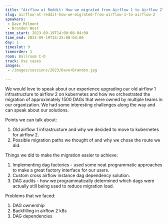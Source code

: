 ```yaml
---
title: "Airflow at Reddit: How we migrated from Airflow 1 to Airflow 2"
slug: airflow-at-reddit-how-we-migrated-from-airflow-1-to-airflow-2
speakers:
 - Dave Milmont
 - Branden West
time_start: 2023-09-19T14:00:00-04:00
time_end: 2023-09-19T14:25:00-04:00
day: 1
timeslot: 9
timeorder: 1
room: Ballroom C-D
track: Use cases
images:
 - /images/sessions/2023/Dave+Branden.jpg

---
```


We would love to speak about our experience upgrading our old airflow 1 infrastructure to airflow 2 on kubernetes and how we orchestrated the migration of approximately 1500 DAGs that were owned by multiple teams in our organization. We had some interesting challenges along the way and can speak about our solutions.
 
Points we can talk about:  
 1. Old airflow 1 infrastructure and why we decided to move to kubernetes for airflow 2.    
 2. Possible migration paths we thought of and why we chose the route we did.   
 
 Things we did to make the migration easier to achieve:  
 1. Implementing dag factories - used some neat programmatic approaches to make a great factory interface for our users.
 2. Custom cross airflow instance dag dependency solution. 
 3. DAG audits - how we programmatically determined which dags were actually still being used to reduce migration load.
 
 Problems that we faced: 
 1. DAG ownership
 2. Backfilling in airflow 2 k8s
 3. DAG dependencies